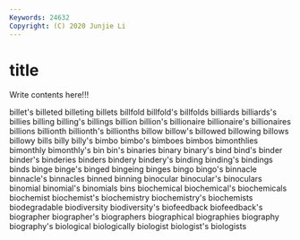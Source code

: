```yaml
---
Keywords: 24632
Copyright: (C) 2020 Junjie Li
---
```


# title

Write contents here!!!
 
billet's 
billeted 
billeting 
billets
billfold 
billfold's 
billfolds 
billiards 
billiards's 
billies 
billing 
billing's 
billings 
billion
billion's 
billionaire 
billionaire's 
billionaires 
billions 
billionth 
billionth's 
billionths 
billow 
billow's
billowed 
billowing 
billows 
billowy 
bills 
billy 
billy's 
bimbo 
bimbo's 
bimboes
bimbos 
bimonthlies 
bimonthly 
bimonthly's 
bin 
bin's 
binaries 
binary 
binary's 
bind
bind's 
binder 
binder's 
binderies 
binders 
bindery 
bindery's 
binding 
binding's 
bindings
binds 
binge 
binge's 
binged 
bingeing 
binges 
bingo 
bingo's 
binnacle 
binnacle's
binnacles 
binned 
binning 
binocular 
binocular's 
binoculars 
binomial 
binomial's 
binomials 
bins
biochemical 
biochemical's 
biochemicals 
biochemist 
biochemist's 
biochemistry 
biochemistry's 
biochemists 
biodegradable 
biodiversity
biodiversity's 
biofeedback 
biofeedback's 
biographer 
biographer's 
biographers 
biographical 
biographies 
biography 
biography's
biological 
biologically 
biologist 
biologist's 
biologists 
